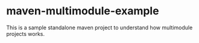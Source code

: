 # maven-multimodule-example

This is a sample standalone maven project to understand how multimodule projects works.
